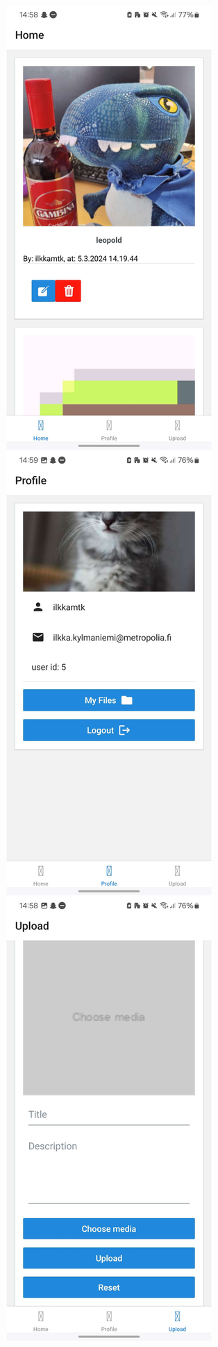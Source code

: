 ![Profile](screenshots/App_1.jpg)
![Profile](screenshots/App_2.jpg)
![Profile](screenshots/App_3.jpg)
